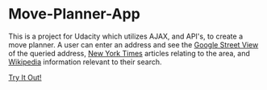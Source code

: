 # Move-Planner-App

This is a project for Udacity which utilizes AJAX, and API's, to create a move planner. A user can enter an
address and see the [Google Street View](https://www.google.com/maps/views/streetview?gl=us) of the queried
address, [New York Times](http://www.nytimes.com/) articles relating to the area, and
[Wikipedia](https://www.wikipedia.org/) information relevant to their search.

[Try It Out!](http://samurairanderson.github.io/Move-Planner-App)

